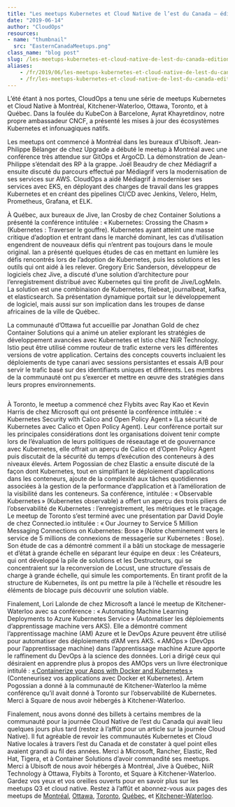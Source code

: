 ```yaml
---
title: "Les meetups Kubernetes et Cloud Native de l’est du Canada – édition du printemps 2019"
date: "2019-06-14"
author: "CloudOps"
resources:
- name: "thumbnail"
  src: "EasternCanadaMeetups.png"
class_name: "blog post"
slug: /les-meetups-kubernetes-et-cloud-native-de-lest-du-canada-edition-du-printemps-2019
aliases:
    - /fr/2019/06/les-meetups-kubernetes-et-cloud-native-de-lest-du-canada-edition-du-printemps-2019/
    - /fr/les-meetups-kubernetes-et-cloud-native-de-lest-du-canada-edition-du-printemps-2019
---
```


<p>L’été étant à nos portes, CloudOps a tenu une série de meetups Kubernetes et Cloud Native à Montréal, Kitchener-Waterloo, Ottawa, Toronto, et à Québec. Dans la foulée du KubeCon à Barcelone, Ayrat Khayretdinov, notre propre ambassadeur CNCF, a présenté les mises à jour des écosystèmes Kubernetes et infonuagiques natifs.</p><p>Les meetups ont commencé à Montréal dans les bureaux d’Ubisoft. Jean-Philippe Bélanger de chez Upgrade a débuté le meetup à Montréal avec une conférence très attendue sur GitOps et ArgoCD. La démonstration de Jean-Philippe s’étendait des RP à la grappe. Joël Beaudry de chez Médiagrif a ensuite discuté du parcours effectué par Médiagrif vers la modernisation de ses services sur AWS. CloudOps a aidé Médiagrif à moderniser ses services avec EKS, en déployant des charges de travail dans les grappes Kubernetes et en créant des pipelines CI/CD avec Jenkins, Velero, Helm, Prometheus, Grafana, et ELK.&nbsp;</p><p>À Québec, aux bureaux de Jive, Ian Crosby de chez Container Solutions a présenté la conférence intitulée&nbsp;: « Kubernetes: Crossing the Chasm » (Kubernetes&nbsp;: Traverser le gouffre). Kubernetes ayant atteint une masse critique d’adoption et entrant dans le marché dominant, les cas d’utilisation engendrent de nouveaux défis qui n’entrent pas toujours dans le moule original. Ian a présenté quelques études de cas en mettant en lumière les défis rencontrés lors de l’adoption de Kubernetes, puis les solutions et les outils qui ont aidé à les relever. Gregory Eric Sanderson, développeur de logiciels chez Jive, a discuté d’une solution d’architecture pour l’enregistrement distribué avec Kubernetes qui tire profit de Jive/LogMeIn. La solution est une combinaison de Kubernetes, filebeat, journalbeat, kafka, et elasticsearch. Sa présentation dynamique portait sur le développement de logiciel, mais aussi sur son implication dans les troupes de danse africaines de la ville de Québec.</p><p>La communauté d’Ottawa fut accueillie par Jonathan Gold de chez Container Solutions qui a animé un atelier explorant les stratégies de développement avancées avec Kubernetes et Istio chez NiiR Technology. Istio peut être utilisé comme routeur de trafic externe vers les différentes versions de votre application. Certains des concepts couverts incluaient les déploiements de type canari avec sessions persistantes et essais A/B pour servir le trafic basé sur des identifiants uniques et différents. Les membres de la communauté ont pu s’exercer et mettre en œuvre des stratégies dans leurs propres environnements.</p> <figure class="wp-block-image"><img src="/images/blog/post/D8ag4ZwXoAE1rHK.jpg" alt="" class="wp-image-9181"></figure><p>À Toronto, le meetup a commencé chez Flybits avec Ray Kao et Kevin Harris de chez Microsoft qui ont présenté la conférence intitulée&nbsp;: « Kubernetes Security with Calico and Open Policy Agent » (La sécurité de Kubernetes avec Calico et Open Policy Agent). Leur conférence portait sur les principales considérations dont les organisations doivent tenir compte lors de l’évaluation de leurs politiques de réseautage et de gouvernance avec Kubernetes, elle offrait un aperçu de Calico et d’Open Policy Agent puis discutait de la sécurité du temps d’exécution des conteneurs à des niveaux élevés. Artem Pogossian de chez Elastic a ensuite discuté de la façon dont Kubernetes, tout en simplifiant le déploiement d’applications dans les conteneurs, ajoute de la complexité aux tâches quotidiennes associées à la gestion de la performance d’application et à l’amélioration de la visibilité dans les conteneurs. Sa conférence, intitulée&nbsp;: « Observable Kubernetes » (Kubernetes observable) a offert un aperçu des trois piliers de l’observabilité de Kubernetes&nbsp;: l’enregistrement, les métriques et le traçage. Le meetup de Toronto s’est terminé avec une présentation par David Doyle de chez Connected.io intitulée&nbsp;: « Our Journey to Service 5&nbsp;Million Messaging Connections on Kubernetes: Bose » (Notre cheminement vers le service de 5 millions de connexions de messagerie sur Kubernetes&nbsp;: Bose). Son étude de cas a démontré comment il a bâti un stockage de messagerie et d’état à grande échelle en séparant leur équipe en deux&nbsp;: les Créateurs, qui ont développé la pile de solutions et les Destructeurs, qui se concentraient sur la reconversion de Locust, une structure d’essais de charge à grande échelle, qui simule les comportements. En tirant profit de la structure de Kubernetes, ils ont pu mettre la pile à l’échelle et résoudre les éléments de blocage puis découvrir une solution viable.</p><p>Finalement, Lori Lalonde de chez Microsoft a lancé le meetup de Kitchener-Waterloo avec sa conférence&nbsp;: « Automating Machine Learning Deployments to Azure Kubernetes Service » (Automatiser les déploiements d’apprentissage machine vers AKS). Elle a démontré comment l’apprentissage machine (AM) Azure et le DevOps Azure peuvent être utilisé pour automatiser des déploiements d’AM vers AKS. « AMOps »&nbsp;(DevOps pour l’apprentissage machine) dans l’apprentissage machine Azure apporte le raffinement du DevOps à la science des données. Lori a dirigé ceux qui désiraient en apprendre plus à propos des&nbsp;AMOps&nbsp;vers un livre électronique intitulé&nbsp;: <a href="http://aka.ms/DockerK8s">« Containerize your Apps with Docker and Kubernetes »</a> (Conteneurisez vos applications avec Docker et Kubernetes). Artem Pogossian a donné à la communauté de Kitchener-Waterloo la même conférence qu’il avait donné à Toronto sur l’observabilité de Kubernetes. Merci à Square de nous avoir hébergés à Kitchener-Waterloo.</p><p>Finalement, nous avons donné des billets à certains membres de la communauté pour la journée Cloud Native de l’est du Canada qui avait lieu quelques jours plus tard (restez à l’affût pour un article sur la journée Cloud Native). Il fut agréable de revoir les communautés Kubernetes et Cloud Native locales à travers l’est du Canada et de constater à quel point elles avaient grandi au fil des années. Merci à Microsoft, Rancher, Elastic, Red Hat, Tigera, et à Container Solutions d’avoir commandité ses meetups. Merci à Ubisoft de nous avoir hébergés à Montréal, Jive à Québec, NiiR Technology à Ottawa, Flybits à Toronto, et Square à Kitchener-Waterloo. Gardez vos yeux et vos oreilles ouverts pour en savoir plus sur les meetups&nbsp;Q3 et cloud native. Restez à l’affût et abonnez-vous aux pages des meetups de <a href="https://www.meetup.com/Kubernetes-Montreal">Montréal</a>, <a href="https://www.meetup.com/Kubernetes-Ottawa">Ottawa</a>, <a href="https://www.meetup.com/Kubernetes-Toronto">Toronto</a>, <a href="https://www.meetup.com/Kubernetes-Quebec">Québec</a>, et <a href="https://www.meetup.com/Kubernetes-Kitchener-Waterloo">Kitchener-Waterloo</a>.</p>
